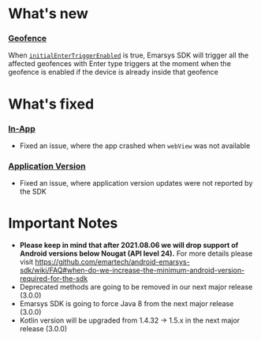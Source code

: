 # What's new
### [Geofence](https://github.com/emartech/android-emarsys-sdk/wiki#8-geofence)
When [`initialEnterTriggerEnabled`](https://github.com/emartech/android-emarsys-sdk/wiki#8-geofence) is true, Emarsys SDK will trigger all the affected geofences with Enter type triggers at the moment when the geofence is enabled if the device is already inside that geofence

# What's fixed
### [In-App](https://github.com/emartech/android-emarsys-sdk/wiki#3-inapp)
* Fixed an issue, where the app crashed when `webView` was not available
### [Application Version](https://github.com/emartech/android-emarsys-sdk/wiki/Data-flows-in-the-SDK)
* Fixed an issue, where application version updates were not reported by the SDK

# Important Notes
* __Please keep in mind that after 2021.08.06 we will drop support of Android versions below Nougat (API level 24).__ For more details please visit https://github.com/emartech/android-emarsys-sdk/wiki/FAQ#when-do-we-increase-the-minimum-android-version-required-for-the-sdk
* Deprecated methods are going to be removed in our next major release (3.0.0)
* Emarsys SDK is going to force Java 8 from the next major release (3.0.0)
* Kotlin version will be upgraded from 1.4.32 -> 1.5.x in the next major release (3.0.0)